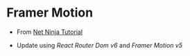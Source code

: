 # Framer Motion

-   From
    [Net Ninja Tutorial](https://www.youtube.com/playlist?list=PL4cUxeGkcC9iHDnQfTHEVVceOEBsOf07i)

-   Update using _React Router Dom v6_ and _Framer Motion v5_
